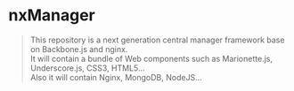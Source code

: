 nxManager
=============
>This repository is a next generation central manager framework base on Backbone.js and nginx.  
>It will contain a bundle of Web components such as Marionette.js, Underscore.js, CSS3, HTML5...  
>Also it will contain Nginx, MongoDB, NodeJS...  
